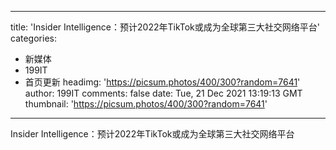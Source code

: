 
---
title: 'Insider Intelligence：预计2022年TikTok或成为全球第三大社交网络平台'
categories: 
 - 新媒体
 - 199IT
 - 首页更新
headimg: 'https://picsum.photos/400/300?random=7641'
author: 199IT
comments: false
date: Tue, 21 Dec 2021 13:19:13 GMT
thumbnail: 'https://picsum.photos/400/300?random=7641'
---

<div>   
Insider Intelligence：预计2022年TikTok或成为全球第三大社交网络平台  
</div>
            